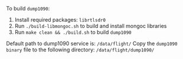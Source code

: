 To build `dump1090`:
1. Install required packages: `librtlsdr0`
2. Run `./build-libmongoc.sh` to build and install mongoc libraries
3. Run `make clean && ./build.sh` to build `dump1090`

Default path to dump1090 service is: `/data/flight/`
Copy the `dump1090 binary` file to the following directory:
`/data/flight/dump1090/`
